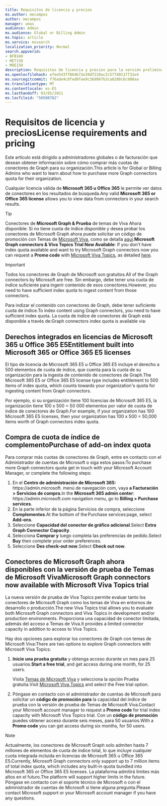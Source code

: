 ```yaml
---
title: Requisitos de licencia y precios
ms.author: mecampos
author: mecampos
manager: umas
audience: Admin
ms.audience: Global or Billing Admin
ms.topic: article
ms.service: mssearch
localization_priority: Normal
search.appverid:
- BFB160
- MET150
- MOE150
description: Requisitos de licencia y precios para la versión preliminar pública de conectores de Microsoft Graph para Microsoft Search
ms.openlocfilehash: efee543ff864b72e39df228ac2c577d911ff31e4
ms.sourcegitcommit: f76ade4c8fed0fee9c36d067b3ca8288c6c980aa
ms.translationtype: MT
ms.contentlocale: es-ES
ms.lasthandoff: 03/05/2021
ms.locfileid: "50508782"
---
```

<!---Previous ms.author: rusamai --->

# <a name="license-requirements-and-pricing"></a><span data-ttu-id="51eef-103">Requisitos de licencia y precios</span><span class="sxs-lookup"><span data-stu-id="51eef-103">License requirements and pricing</span></span>

<span data-ttu-id="51eef-104">Este artículo está dirigido a administradores globales o de facturación que desean obtener información sobre cómo comprar más cuotas de conectores de Graph para su organización.</span><span class="sxs-lookup"><span data-stu-id="51eef-104">This article is for Global or Billing Admins who want to learn about how to purchase more Graph connectors quota for their organization.</span></span>

<span data-ttu-id="51eef-105">Cualquier licencia válida de **Microsoft 365 u Office 365** le permite ver datos de conectores en los resultados de búsqueda.</span><span class="sxs-lookup"><span data-stu-id="51eef-105">Any valid **Microsoft 365 or Office 365 license** allows you to view data from connectors in your search results.</span></span>

> [!TIP]
> <span data-ttu-id="51eef-106">Conectores de **Microsoft Graph & Prueba** de temas de Viva Ahora disponible: Si no tiene cuota de  índice disponible y desea probar los conectores de Microsoft Graph ahora puede solicitar un código de promoción con Temas de [Microsoft Viva](https://www.microsoft.com/microsoft-viva/topics?activetab=pivot:overviewtab), como se detalla [aquí](#microsoft-graph-connectors-now-available-with-microsoft-viva-topics-trial).</span><span class="sxs-lookup"><span data-stu-id="51eef-106">**Microsoft Graph connectors & Viva Topics Trial Now Available**: If you don't have index quota available and want to try Microsoft Graph connectors now you can request a **Promo code** with [Microsoft Viva Topics](https://www.microsoft.com/microsoft-viva/topics?activetab=pivot:overviewtab), as detailed [here](#microsoft-graph-connectors-now-available-with-microsoft-viva-topics-trial).</span></span>

>[!IMPORTANT]
><span data-ttu-id="51eef-107">Todos los conectores de Graph de Microsoft son gratuitos.</span><span class="sxs-lookup"><span data-stu-id="51eef-107">All of the Graph connectors by Microsoft are free.</span></span> <span data-ttu-id="51eef-108">Sin embargo, debe tener una cuota de índice suficiente para ingerir contenido de esos conectores.</span><span class="sxs-lookup"><span data-stu-id="51eef-108">However, you need to have sufficient index quota to ingest content from those connectors.</span></span>

<span data-ttu-id="51eef-109">Para indizar el contenido con conectores de Graph, debe tener suficiente cuota de índice.</span><span class="sxs-lookup"><span data-stu-id="51eef-109">To index content using Graph connectors, you need to have sufficient index quota.</span></span> <span data-ttu-id="51eef-110">La cuota de índice de conectores de Graph está disponible a través de:</span><span class="sxs-lookup"><span data-stu-id="51eef-110">Graph connectors index quota is available via:</span></span>

## <a name="entitlement-built-into-microsoft-365-or-office-365-e5-licenses"></a><span data-ttu-id="51eef-111">Derechos integrados en licencias de Microsoft 365 u Office 365 E5</span><span class="sxs-lookup"><span data-stu-id="51eef-111">Entitlement built into Microsoft 365 or Office 365 E5 licenses</span></span>

<span data-ttu-id="51eef-112">El tipo de licencia de Microsoft 365 E5 u Office 365 E5 incluye el derecho a 500 elementos de cuota de índice, que cuenta para la cuota de su organización para la ingesta de contenido de conectores de Graph.</span><span class="sxs-lookup"><span data-stu-id="51eef-112">The Microsoft 365 E5 or Office 365 E5 license type includes entitlement to 500 items of index quota, which counts towards your organization's quota for ingesting content from Graph connectors.</span></span>

<span data-ttu-id="51eef-113">Por ejemplo, si su organización tiene 100 licencias de Microsoft 365 E5, la organización tiene 100 x 500 = 50 000 elementos por valor de cuota de índice de conectores de Graph.</span><span class="sxs-lookup"><span data-stu-id="51eef-113">For example, if your organization has 100 Microsoft 365 E5 licenses, then your organization has 100 x 500 = 50,000 items worth of Graph connectors index quota.</span></span>

## <a name="purchase-of-add-on-index-quota"></a><span data-ttu-id="51eef-114">Compra de cuota de índice de complemento</span><span class="sxs-lookup"><span data-stu-id="51eef-114">Purchase of add-on index quota</span></span>
<span data-ttu-id="51eef-115">Para comprar más cuotas de conectores de Graph, entre en contacto con el Administrador de cuentas de Microsoft o siga estos pasos:</span><span class="sxs-lookup"><span data-stu-id="51eef-115">To purchase more Graph connectors quota get in touch with your Microsoft Account Manager, or complete the following steps:</span></span>

1. <span data-ttu-id="51eef-116">En el **Centro de administración de Microsoft 365:** https://<span>admin.microsoft.</span> menú de navegación com, vaya **a Facturación > Servicios de compra.**</span><span class="sxs-lookup"><span data-stu-id="51eef-116">In the **Microsoft 365 admin center**: https://<span>admin.microsoft.</span>com navigation menu, go to **Billing > Purchase services**.</span></span>
2. <span data-ttu-id="51eef-117">En la parte inferior de la página Servicios de compra, seleccione **Complementos**.</span><span class="sxs-lookup"><span data-stu-id="51eef-117">At the bottom of the Purchase services page, select **Add-ons**.</span></span>
3. <span data-ttu-id="51eef-118">Seleccione **Capacidad del conector de gráfico adicional**.</span><span class="sxs-lookup"><span data-stu-id="51eef-118">Select **Extra Graph Connector Capacity**.</span></span>
4. <span data-ttu-id="51eef-119">Selecciona **Comprar y** luego completa las preferencias de pedido.</span><span class="sxs-lookup"><span data-stu-id="51eef-119">Select **Buy** then complete your order preferences.</span></span>
5. <span data-ttu-id="51eef-120">Seleccione **Des check-out now**.</span><span class="sxs-lookup"><span data-stu-id="51eef-120">Select **Check out now**.</span></span>

## <a name="microsoft-graph-connectors-now-available-with-microsoft-viva-topics-trial"></a><span data-ttu-id="51eef-121">Conectores de Microsoft Graph ahora disponibles con la versión de prueba de Temas de Microsoft Viva</span><span class="sxs-lookup"><span data-stu-id="51eef-121">Microsoft Graph connectors now available with Microsoft Viva Topics trial</span></span>
 <span data-ttu-id="51eef-122">La nueva versión de prueba de Viva Topics permite evaluar tanto los conectores de Microsoft Graph como los temas de Viva en entornos de desarrollo o producción.</span><span class="sxs-lookup"><span data-stu-id="51eef-122">The new Viva Topics trial allows you to evaluate both Microsoft Graph connectors and Viva Topics in development and/or production environments.</span></span> <span data-ttu-id="51eef-123">Proporciona una capacidad de conector limitada, además del acceso a Temas de Viva.</span><span class="sxs-lookup"><span data-stu-id="51eef-123">It provides a limited connector capacity in addition to access to Viva Topics.</span></span>

<span data-ttu-id="51eef-124">Hay dos opciones para explorar los conectores de Graph con temas de Microsoft Viva:</span><span class="sxs-lookup"><span data-stu-id="51eef-124">There are two options to explore Graph connectors with Microsoft Viva Topics:</span></span>

1. <span data-ttu-id="51eef-125">**Inicie una prueba gratuita** y obtenga acceso durante un mes para 25 usuarios.</span><span class="sxs-lookup"><span data-stu-id="51eef-125">**Start a free trial**, and get access during one month, for 25 users.</span></span>

     <span data-ttu-id="51eef-126">Visita [Temas de Microsoft Viva](https://www.microsoft.com/microsoft-viva/topics?activetab=pivot:overviewtab) y selecciona la opción Prueba gratuita.</span><span class="sxs-lookup"><span data-stu-id="51eef-126">Visit [Microsoft Viva Topics](https://www.microsoft.com/microsoft-viva/topics?activetab=pivot:overviewtab) and select the Free trial option.</span></span>

2. <span data-ttu-id="51eef-127">Póngase en contacto con el administrador de cuentas de Microsoft para solicitar un **código de promoción para** la capacidad del índice de prueba con la versión de prueba de Temas de Microsoft Viva.</span><span class="sxs-lookup"><span data-stu-id="51eef-127">Contact your Microsoft account manager to request a **Promo code** for trial index capacity with Microsoft Viva Topics trial.</span></span> <span data-ttu-id="51eef-128">Con un **código de promoción** puedes obtener acceso durante seis meses, para 50 usuarios.</span><span class="sxs-lookup"><span data-stu-id="51eef-128">With a **Promo code** you can get access during six months, for 50 users.</span></span>

> [!NOTE]
> <span data-ttu-id="51eef-129">Actualmente, los conectores de Microsoft Graph solo admiten hasta 7 millones de elementos de cuota de índice total, lo que incluye cualquier cuota integrada incluida en licencias de Microsoft 365 u Office 365 E5.</span><span class="sxs-lookup"><span data-stu-id="51eef-129">Currently, Microsoft Graph connectors only support up to 7 million items of total index quota, which includes any built-in quota bundled into Microsoft 365 or Office 365 E5 licenses.</span></span> <span data-ttu-id="51eef-130">La plataforma admitirá límites más altos en el futuro.</span><span class="sxs-lookup"><span data-stu-id="51eef-130">The platform will support higher limits in the future.</span></span> <span data-ttu-id="51eef-131">Póngase en contacto con el soporte técnico de Microsoft o con el administrador de cuentas de Microsoft si tiene alguna pregunta.</span><span class="sxs-lookup"><span data-stu-id="51eef-131">Please contact Microsoft support or your Microsoft account manager if you have any questions.</span></span>
